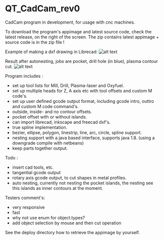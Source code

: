 # QT_CadCam_rev0
CadCam program in development, for usage with cnc machines.

To download the program's appimage and latest source code, check the latest release, on the right of the screen.
The zip contains latest appimage + source code is in the zip file !

Example of making a dxf drawing in Librecad:
![alt text](https://github.com/grotius-cnc/QT_CadCam_rev0/blob/master/librecad_example.png)

Result after autonesting, jobs are pocket, drill hole (in blue), plasma contour cut.
![alt text](https://github.com/grotius-cnc/QT_CadCam_rev0/blob/master/result.png)


Program includes :

- set up tool lists for Mill, Drill, Plasma-laser and Oxyfuel.
- set up multiple heads for Z, A axis etc with tool offsets and custom M code's.
- set up user defined gcode output format, including gcode intro, outtro and custom M code command's.
- outside, inside- and no contour offsets.
- pocket offset with or without islands.
- can import librecad, inkscape and freecad dxf's.
- true spline implementation.
- bezier, ellipse, polygon, linestrip, line, arc, circle, spline support.
- nesting support with a java based interface, supports java 1.8. (using a downgrade compile with netbeans)
- keep parts together output.

Todo :
- insert cad tools, etc.
- tangential gcode output
- rotary axis gcode output, to cut shapes in metal profiles.
- auto nesting, currently not nesting the pocket islands, the nesting see this islands as inner contours at the moment.

Testers comment's:
- very responsive
- fast
- why not use enum for object.types?
- add object selection by mouse and then cut operation

See the deploy directory how to retrieve the appimage by yourself.
